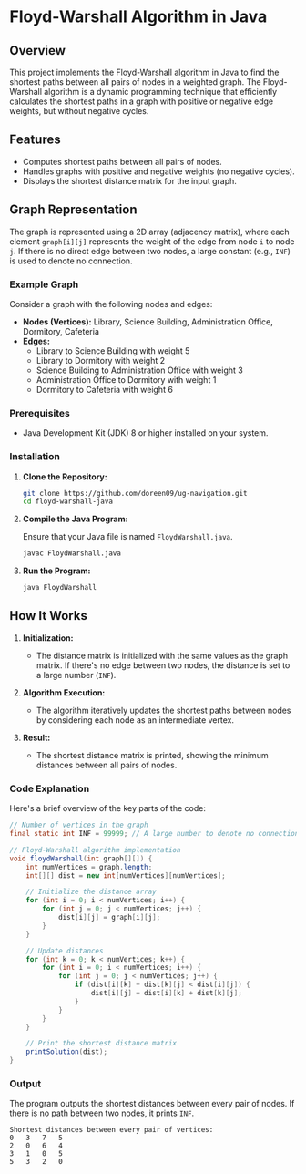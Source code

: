 
# Floyd-Warshall Algorithm in Java

## Overview

This project implements the Floyd-Warshall algorithm in Java to find the shortest paths between all pairs of nodes in a weighted graph. The Floyd-Warshall algorithm is a dynamic programming technique that efficiently calculates the shortest paths in a graph with positive or negative edge weights, but without negative cycles.

## Features

- Computes shortest paths between all pairs of nodes.
- Handles graphs with positive and negative weights (no negative cycles).
- Displays the shortest distance matrix for the input graph.

## Graph Representation

The graph is represented using a 2D array (adjacency matrix), where each element `graph[i][j]` represents the weight of the edge from node `i` to node `j`. If there is no direct edge between two nodes, a large constant (e.g., `INF`) is used to denote no connection.

### Example Graph

Consider a graph with the following nodes and edges:

- **Nodes (Vertices):** Library, Science Building, Administration Office, Dormitory, Cafeteria
- **Edges:**
  - Library to Science Building with weight 5
  - Library to Dormitory with weight 2
  - Science Building to Administration Office with weight 3
  - Administration Office to Dormitory with weight 1
  - Dormitory to Cafeteria with weight 6


### Prerequisites

- Java Development Kit (JDK) 8 or higher installed on your system.

### Installation

1. **Clone the Repository:**

   ```bash
   git clone https://github.com/doreen09/ug-navigation.git
   cd floyd-warshall-java
   ```

2. **Compile the Java Program:**

   Ensure that your Java file is named `FloydWarshall.java`.

   ```bash
   javac FloydWarshall.java
   ```

3. **Run the Program:**

   ```bash
   java FloydWarshall
   ```

## How It Works

1. **Initialization:**
   - The distance matrix is initialized with the same values as the graph matrix. If there's no edge between two nodes, the distance is set to a large number (`INF`).

2. **Algorithm Execution:**
   - The algorithm iteratively updates the shortest paths between nodes by considering each node as an intermediate vertex.

3. **Result:**
   - The shortest distance matrix is printed, showing the minimum distances between all pairs of nodes.

### Code Explanation

Here's a brief overview of the key parts of the code:

```java
// Number of vertices in the graph
final static int INF = 99999; // A large number to denote no connection

// Floyd-Warshall algorithm implementation
void floydWarshall(int graph[][]) {
    int numVertices = graph.length;
    int[][] dist = new int[numVertices][numVertices];

    // Initialize the distance array
    for (int i = 0; i < numVertices; i++) {
        for (int j = 0; j < numVertices; j++) {
            dist[i][j] = graph[i][j];
        }
    }

    // Update distances
    for (int k = 0; k < numVertices; k++) {
        for (int i = 0; i < numVertices; i++) {
            for (int j = 0; j < numVertices; j++) {
                if (dist[i][k] + dist[k][j] < dist[i][j]) {
                    dist[i][j] = dist[i][k] + dist[k][j];
                }
            }
        }
    }

    // Print the shortest distance matrix
    printSolution(dist);
}
```

### Output

The program outputs the shortest distances between every pair of nodes. If there is no path between two nodes, it prints `INF`.

```plaintext
Shortest distances between every pair of vertices:
0   3   7   5   
2   0   6   4   
3   1   0   5   
5   3   2   0   
```




